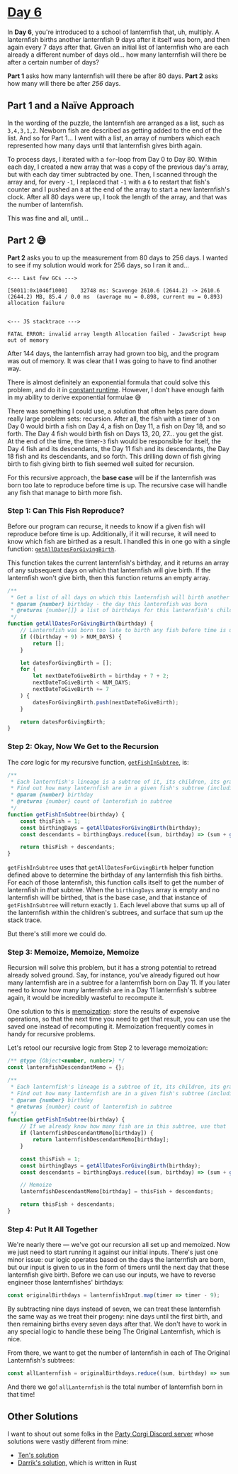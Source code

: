 # [Day 6](https://adventofcode.com/2021/day/6)

In **Day 6**, you're introduced to a school of lanternfish that, uh, multiply. A lanternfish births another lanternfish 9 days after it itself was born, and then again every 7 days after that. Given an initial list of lanternfish who are each already a different number of days old… how many lanternfish will there be after a certain number of days?

**Part 1** asks how many lanternfish will there be after 80 days. **Part 2** asks how many will there be after *256* days.

## Part 1 and a Naïve Approach

In the wording of the puzzle, the lanternfish are arranged as a list, such as `3,4,3,1,2`. Newborn fish are described as getting added to the end of the list. And so for Part 1… I went with a list, an array of numbers which each represented how many days until that lanternfish gives birth again.

To process days, I iterated with a `for`-loop from Day 0 to Day 80. Within each day, I created a new array that was a copy of the previous day's array, but with each day timer subtracted by one. Then, I scanned through the array and, for every `-1`, I replaced that `-1` with a `6` to restart that fish's counter and I pushed an `8` at the end of the array to start a new lanternfish's clock. After all 80 days were up, I took the length of the array, and that was the number of lanternfish.

This was fine and all, until…

## Part 2 😅

**Part 2** asks you to up the measurement from 80 days to 256 days. I wanted to see if my solution would work for 256 days, so I ran it and…

```
<--- Last few GCs --->

[50011:0x1046f1000]    32748 ms: Scavenge 2610.6 (2644.2) -> 2610.6 (2644.2) MB, 85.4 / 0.0 ms  (average mu = 0.898, current mu = 0.893) allocation failure


<--- JS stacktrace --->

FATAL ERROR: invalid array length Allocation failed - JavaScript heap out of memory
```

After 144 days, the lanternfish array had grown too big, and the program was out of memory. It was clear that I was going to have to find another way.

There is almost definitely an exponential formula that could solve this problem, and do it in [constant runtime](https://en.wikipedia.org/wiki/Time_complexity#Constant_time). However, I don't have enough faith in my ability to derive exponential formulae 😅

There was something I could use, a solution that often helps pare down really large problem sets: recursion. After all, the fish with a timer of `3` on Day 0 would birth a fish on Day 4, a fish on Day 11, a fish on Day 18, and so forth. The Day 4 fish would birth fish on Days 13, 20, 27… you get the gist. At the end of the time, the timer-`3` fish would be responsible for itself, the Day 4 fish and its descendants, the Day 11 fish and its descendants, the Day 18 fish and its descendants, and so forth. This drilling down of fish giving birth to fish giving birth to fish seemed well suited for recursion.

For this recursive approach, the **base case** will be if the lanternfish was born too late to reproduce before time is up. The recursive case will handle any fish that manage to birth more fish.

### Step 1: Can This Fish Reproduce?

Before our program can recurse, it needs to know if a given fish will reproduce before time is up. Additionally, if it will recurse, it will need to know which fish are birthed as a result. I handled this in one go with a single function: [`getAllDatesForGivingBirth`](https://github.com/BenDMyers/Advent_Of_Code_2021/blob/main/06/index.js#L57-L78).

This function takes the current lanternfish's birthday, and it returns an array of any subsequent days on which that lanternfish will give birth. If the lanternfish won't give birth, then this function returns an empty array.

```js
/**
 * Get a list of all days on which this lanternfish will birth another
 * @param {number} birthday - the day this lanternfish was born
 * @returns {number[]} a list of birthdays for this lanternfish's children
 */
function getAllDatesForGivingBirth(birthday) {
	// Lanternfish was born too late to birth any fish before time is up
	if ((birthday + 9) > NUM_DAYS) {
		return [];
	}

	let datesForGivingBirth = [];
	for (
		let nextDateToGiveBirth = birthday + 7 + 2;
		nextDateToGiveBirth < NUM_DAYS;
		nextDateToGiveBirth += 7
	) {
		datesForGivingBirth.push(nextDateToGiveBirth);
	}

	return datesForGivingBirth;
}
```

### Step 2: Okay, Now We Get to the Recursion

The *core* logic for my recursive function, [`getFishInSubtree`](https://github.com/BenDMyers/Advent_Of_Code_2021/blob/main/06/index.js#L35-L55), is:

```js
/**
 * Each lanternfish's lineage is a subtree of it, its children, its grandchildren and so forth.
 * Find out how many lanternfish are in a given fish's subtree (including itself)
 * @param {number} birthday 
 * @returns {number} count of lanternfish in subtree
 */
function getFishInSubtree(birthday) {
	const thisFish = 1;
	const birthingDays = getAllDatesForGivingBirth(birthday);
	const descendants = birthingDays.reduce((sum, birthday) => (sum + getFishInSubtree(birthday)), 0);

	return thisFish + descendants;
}
```

`getFishInSubtree` uses that `getAllDatesForGivingBirth` helper function defined above to determine the birthday of any lanternfish this fish births. For each of those lanternfish, this function calls itself to get the number of lanternfish in *that* subtree. When the `birthingDays` array is empty and no lanternfish will be birthed, that is the base case, and that instance of `getFishInSubtree` will return exactly `1`. Each level above that sums up all of the lanternfish within the children's subtrees, and surface that sum up the stack trace.

But there's still more we could do.

### Step 3: Memoize, Memoize, Memoize

Recursion will solve this problem, but it has a strong potential to retread already solved ground. Say, for instance, you've already figured out how many lanternfish are in a subtree for a lanternfish born on Day 11. If you later need to know how many lanternfish are in a Day 11 lanternfish's subtree again, it would be incredibly wasteful to recompute it.

One solution to this is [memoization](https://en.wikipedia.org/wiki/Memoization): store the results of expensive operations, so that the next time you need to get that result, you can use the saved one instead of recomputing it. Memoization frequently comes in handy for recursive problems.

Let's retool our recursive logic from Step 2 to leverage memoization:

```js
/** @type {Object<number, number>} */
const lanternfishDescendantMemo = {};

/**
 * Each lanternfish's lineage is a subtree of it, its children, its grandchildren and so forth.
 * Find out how many lanternfish are in a given fish's subtree (including itself)
 * @param {number} birthday 
 * @returns {number} count of lanternfish in subtree
 */
function getFishInSubtree(birthday) {
	// If we already know how many fish are in this subtree, use that
	if (lanternfishDescendantMemo[birthday]) {
		return lanternfishDescendantMemo[birthday];
	}

	const thisFish = 1;
	const birthingDays = getAllDatesForGivingBirth(birthday);
	const descendants = birthingDays.reduce((sum, birthday) => (sum + getFishInSubtree(birthday)), 0);

	// Memoize
	lanternfishDescendantMemo[birthday] = thisFish + descendants;

	return thisFish + descendants;
}
```

### Step 4: Put It All Together

We're nearly there — we've got our recursion all set up and memoized. Now we just need to start running it against our initial inputs. There's just one minor issue: our logic operates based on the days the lanternfish are born, but our input is given to us in the form of timers until the next day that these lanternfish give birth. Before we can use our inputs, we have to reverse engineer those lanternfishes' birthdays:

```js
const originalBirthdays = lanternfishInput.map(timer => timer - 9);
```

By subtracting nine days instead of seven, we can treat these lanternfish the same way as we treat their progeny: nine days until the first birth, and then remaining births every seven days after that. We don't have to work in any special logic to handle these being The Original Lanternfish, which is nice.

From there, we want to get the number of lanternfish in each of The Original Lanternfish's subtrees:

```js
const allLanternfish = originalBirthdays.reduce((sum, birthday) => sum + getFishInSubtree(birthday), 0);
```

And there we go! `allLanternfish` is the total number of lanternfish born in that time!

## Other Solutions

I want to shout out some folks in the [Party Corgi Discord server](https://www.partycorgi.com/) whose solutions were vastly different from mine:

- [Ten's solution](https://codepen.io/Tzyinc/pen/jOGWVyW?editors=0012)
- [Darrik's solution](https://github.com/mdarrik/advent-of-code-2021/blob/main/day-06/src/lib.rs), which is written in Rust